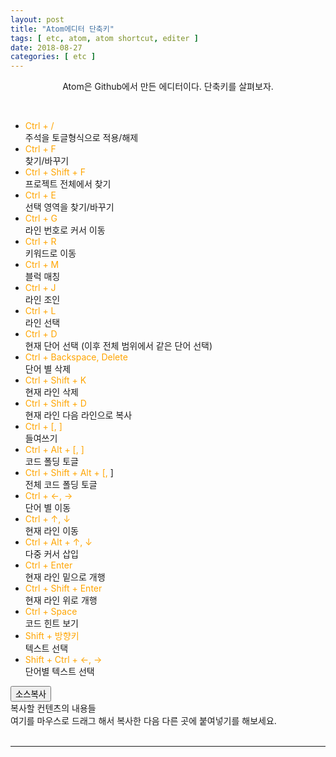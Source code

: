 ```yaml
---
layout: post
title: "Atom에디터 단축키"
tags: [ etc, atom, atom shortcut, editer ]
date: 2018-08-27
categories: [ etc ]
---
```


<p align="center">
    Atom은 Github에서 만든 에디터이다. 단축키를 살펴보자.
</p><br/>

- <font color="orange">Ctrl + /</font>
<br/> 주석을 토글형식으로 적용/해제
- <font color="orange">Ctrl + F</font>
<br/> 찾기/바꾸기
- <font color="orange">Ctrl + Shift + F</font>
<br/> 프로젝트 전체에서 찾기
- <font color="orange">Ctrl + E</font>
<br/> 선택 영역을 찾기/바꾸기
- <font color="orange">Ctrl + G</font>
<br/> 라인 번호로 커서 이동
- <font color="orange">Ctrl + R</font>
<br/> 키워드로 이동
- <font color="orange">Ctrl + M</font>
<br/> 블럭 매칭
- <font color="orange">Ctrl + J</font>
<br/> 라인 조인
- <font color="orange">Ctrl + L</font>
<br/> 라인 선택
- <font color="orange">Ctrl + D</font>
<br/> 현재 단어 선택 (이후 전체 범위에서 같은 단어 선택)
- <font color="orange">Ctrl + Backspace, Delete</font>
<br/> 단어 별 삭제
- <font color="orange">Ctrl + Shift + K</font>
<br/> 현재 라인 삭제
- <font color="orange">Ctrl + Shift + D</font>
<br/> 현재 라인 다음 라인으로 복사
- <font color="orange">Ctrl + [, ]</font>
<br/> 들여쓰기
- <font color="orange">Ctrl + Alt + [, ]</font>
<br/> 코드 폴딩 토글
- <font color="orange">Ctrl + Shift + Alt + [, </font>]
<br/> 전체 코드 폴딩 토글
- <font color="orange">Ctrl + ←, →</font>
<br/> 단어 별 이동
- <font color="orange">Ctrl + ↑, ↓</font>
<br/> 현재 라인 이동
- <font color="orange">Ctrl + Alt + ↑, ↓</font>
<br/> 다중 커서 삽입
- <font color="orange">Ctrl + Enter</font>
<br/> 현재 라인 밑으로 개행
- <font color="orange">Ctrl + Shift + Enter</font>
<br/> 현재 라인 위로 개행
- <font color="orange">Ctrl + Space</font>
<br/> 코드 힌트 보기
- <font color="orange">Shift + 방향키</font>
<br/> 텍스트 선택
- <font color="orange">Shift + Ctrl + ←, →</font>
<br/> 단어별 텍스트 선택

<script type="text/javascript" src="/assets/js/ZeroClipboard.js"></script>

<div id="clipBoardCopyBtnWrap" style="position: relative;">
<button id="clipBoardCopyBtn" type="button">소스복사</button>
</div>
<div id="clipBoardCopy">복사할 컨텐츠의 내용들</div>

<script type="text/javascript">
if (window.clipboardData) {
   var idxs = $( '#clipBoardCopy' ).text();
   $('#clipBoardCopyBtn').bind('click',function(){
      window.clipboardData.setData('Text',idxs);
      alert('복사되었습니다.');
   });
} else {
   var idxs = $('#clipBoardCopy').text();          //텍스트 가져오기
   ZeroClipboard.moviePath = '/assets/js/ZeroClipboard.swf';    //SWF파일 경로
   clip = new ZeroClipboard.Client();                //객체 생성
   clip.setHandCursor( true );
    //마우스 오버시 복사함
   clip.addEventListener('mouseOver', function (client) {
      copyText=idxs;
      clip.setText(copyText);  
   });
    //클릭시에 메세지
   clip.addEventListener('complete', function (client, text) { 
      alert('복사되었습니다.');
   });
    //객체 대상 및 해당 영역지정
   clip.glue( 'clipBoardCopyBtn', 'clipBoardCopyBtnWrap' );
}
</script>


<div id="contents_area" onCopy="javascript:copy_play();">
여기를 마우스로 드래그 해서 복사한 다음 다른 곳에 붙여넣기를 해보세요.
</div>


<br/>
<hr/>